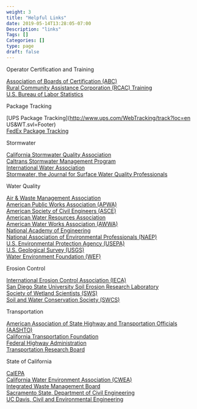 ```yaml
---
weight: 3
title: "Helpful Links"
date: 2019-05-14T13:28:05-07:00
Description: "links"
Tags: []
Categories: []
type: page
draft: false
---
```


<div class="register-form-panel">
<div class="register-form-header">
	Operator Certification and Training
</div>

[Association of Boards of Certification (ABC)](http://www.abccert.org/certification_contacts/default.asp?stateProvince=All)  
[Rural Community Assistance Corporation (RCAC) Training](http://www.rcac.org/doc.aspx?58)  
[U.S. Bureau of Labor Statistics](http://www.bls.gov)  

<div class="register-form-header">
	Package Tracking
</div>

[UPS Package Tracking](http://www.ups.com/WebTracking/track?loc=en US&WT.svl=Footer)  
[FedEx Package Tracking](http://www.fedex.com/us/tracking)  

<div class="register-form-header">
	Stormwater
</div>

[California Stormwater Quality Association](http://www.casqa.org)  
[Caltrans Stormwater Management Program](http://www.dot.ca.gov/hq/env/stormwater)  
[International Water Association](http://www.iwahq.org)  
[Stormwater, the Journal for Surface Water Quality Professionals](http://www.stormh2o.com/)

<div class="register-form-header">
	Water Quality
</div>

[Air & Waste Management Association](http://www.awma.org)  
[American Public Works Association (APWA)](http://www.apwa.net)  
[American Society of Civil Engineers (ASCE)](http://www.asce.org)  
[American Water Resources Association](http://www.awra.org)  
[American Water Works Association (AWWA)](http://www.awwa.org)  
[National Academy of Engineering](http://www.nae.edu)  
[National Association of Environmental Professionals (NAEP)](http://www.naep.org)  
[U.S. Environmental Protection Agency (USEPA)](http://www.epa.gov)  
[U.S. Geological Survey (USGS)](http://www.usgs.gov)  
[Water Environment Foundation (WEF)](http://www.wef.org)

<div class="register-form-header">
	Erosion Control
</div>

[International Erosion Control Association (IECA)](http://www.ieca.org)  
[San Diego State University Soil Erosion Research Laboratory](http://erosionlab.sdsu.edu/)  
[Society of Wetland Scientists (SWS)](http://www.sws.org)  
[Soil and Water Conservation Society (SWCS)](http://www.swcs.org)

<div class="register-form-header">
	Transportation
</div>

[American Association of State Highway and Transportation Officials (AASHTO)](http://www.aashto.org)  
[California Transportation Foundation](http://www.transportationfoundation.org)  
[Federal Highway Administration](http://www.fhwa.dot.gov)  
[Transportation Research Board](http://www.trb.org)  

<div class="register-form-header">
	State of California
</div>

[CalEPA](http://www.calepa.ca.gov/)  
[California Water Environment Association (CWEA)](http://www.cwea.org)  
[Integrated Waste Management Board](http://www.ciwmb.ca.gov)  
[Sacramento State, Department of Civil Engineering](http://hera.ecs.csus.edu/ce/)  
[UC Davis, Civil and Environmental Engineering](http://cee.engr.ucdavis.edu/)  
</div>
